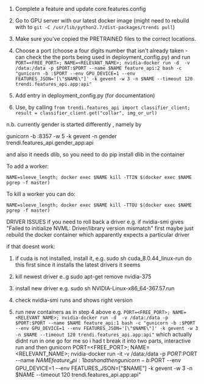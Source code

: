 1. Complete a feature and update core.features.config
2. Go to GPU server with our latest docker image (might need to rebuild with to `git -C /usr/lib/python2.7/dist-packages/trendi pull`)
3. Make sure you've copied the PRETRAINED files to the correct locations.
4. Choose a port (choose a four digits number that isn't already taken - can check the the ports being used in deployment_config.py) and run `PORT=<FREE_PORT>; NAME=<RELEVANT_NAME>; nvidia-docker run -d  -v /data:/data -p $PORT:$PORT --name $NAME feature_api:2 bash -c "gunicorn -b :$PORT --env GPU_DEVICE=1 --env FEATURES_JSON='[\"$NAME\"]' -k gevent -w 3 -n $NAME --timeout 120 trendi.features_api.app:api"`

5. Add entry in deployment_config.py (for documentation)
6. Use, by calling `from trendi.features_api import classifier_client; result = classifier_client.get("collar", img_or_url)`


n.b. currently gender is started differently , namely by 

gunicorn -b :8357 -w 5 -k gevent -n gender trendi.features_api.gender_app:api

and also it needs dlib, so you need to do pip install dlib in the container


To add a worker:

`NAME=sleeve_length; docker exec $NAME kill -TTIN $(docker exec $NAME pgrep -f master)`

To kill a worker you can do:

`NAME=sleeve_length; docker exec $NAME kill -TTOU $(docker exec $NAME pgrep -f master)`



DRIVER ISSUES
if you need to roll back a driver e.g. if nvidia-smi gives "Failed to initialize NVML: Driver/library version mismatch"
first maybe just rebuild the docker container which apparently expects a particular driver

if that doesnt work:
1. if cuda is not installed, install it, e.g.
sudo sh cuda_8.0.44_linux-run
do this first since it installs the latest drivers it seems

2. kill newest driver e..g
sudo apt-get remove nvidia-375

3. install new driver e.g.
sudo sh NVIDIA-Linux-x86_64-367.57.run

4. check nvidia-smi runs and shows right version

5. run new containers as in step 4 above e.g.
`PORT=<FREE_PORT>; NAME=<RELEVANT_NAME>; nvidia-docker run -d  -v /data:/data -p $PORT:$PORT --name $NAME feature_api:1 bash -c "gunicorn -b :$PORT --env GPU_DEVICE=1 --env FEATURES_JSON='[\"$NAME\"]' -k gevent -w 3 -n $NAME --timeout 120 trendi.features_api.app:api"`
which actually didnt run in one go for me so i had t break it into two parts, interactive run and then gunicorn
PORT=<FREE_PORT>; NAME=<RELEVANT_NAME>; nvidia-docker run -it  -v /data:/data -p $PORT:$PORT --name $NAME feature_api:1 bash
and then
gunicorn -b :$PORT --env GPU_DEVICE=1 --env FEATURES_JSON=[\"$NAME\"] -k gevent -w 3 -n $NAME --timeout 120 trendi.features_api.app:api"
